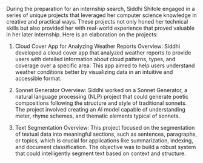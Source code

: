 During the preparation for an internship search, Siddhi Shitole engaged in a series of unique projects that leveraged her computer science knowledge in creative and practical ways. These projects not only honed her technical skills but also provided her with real-world experience that proved valuable in her later internship. Here is an elaboration on the projects:

1. Cloud Cover App for Analyzing Weather Reports
Overview: Siddhi developed a cloud cover app that analyzed weather reports to provide users with detailed information about cloud patterns, types, and coverage over a specific area. This app aimed to help users understand weather conditions better by visualizing data in an intuitive and accessible format.

2. Sonnet Generator
Overview: Siddhi worked on a Sonnet Generator, a natural language processing (NLP) project that could generate poetic compositions following the structure and style of traditional sonnets. The project involved creating an AI model capable of understanding meter, rhyme schemes, and thematic elements typical of sonnets.

3. Text Segmentation
Overview: This project focused on the segmentation of textual data into meaningful sections, such as sentences, paragraphs, or topics, which is crucial for applications like summarization, indexing, and document classification. The objective was to build a robust system that could intelligently segment text based on context and structure.
